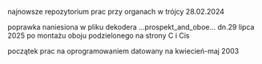 

najnowsze repozytorium prac przy organach w trójcy 28.02.2024

poprawka naniesiona w pliku dekodera ...prospekt_and_oboe...   dn.29 lipca 2025 po montażu oboju podzielonego na strony C i Cis

początek prac na oprogramowaniem datowany na kwiecień-maj 2003 
